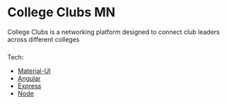 # College Clubs MN

College Clubs is a networking platform designed to connect club leaders across different colleges
###

Tech:
* [Material-UI](https://material-ui.com)
* [Angular](https://angularjs.org)
* [Express](https://expressjs.com)
* [Node](http://nodejs.org)
